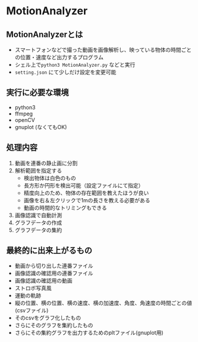# MotionAnalyzer


## MotionAnalyzerとは
+ スマートフォンなどで撮った動画を画像解析し、映っている物体の時間ごとの位置・速度など出力するプログラム
+ シェル上で```python3 MotionAnalyzer.py``` などと実行
+ ```setting.json``` にて少しだけ設定を変更可能


## 実行に必要な環境
+ python3
+ ffmpeg
+ openCV
+ gnuplot (なくてもOK)


## 処理内容
1. 動画を連番の静止画に分割
1. 解析範囲を指定する
    + 検出物体は白色のもの
    + 長方形か円形を検出可能（設定ファイルにて指定）
    + 精度向上のため、物体の存在範囲を教えたほうが良い
    + 画像を右＆左クリックで1mの長さを教える必要がある
    + 動画の時間的なトリミングもできる
1. 画像認識で自動計測
1. グラフデータの作成
1. グラフデータの集約


## 最終的に出来上がるもの
+ 動画から切り出した連番ファイル
+ 画像認識の確認用の連番ファイル
+ 画像認識の確認用の動画
+ ストロボ写真風
+ 運動の軌跡
+ 縦の位置、横の位置、横の速度、横の加速度、角度、角速度の時間ごとの値(csvファイル)
+ そのcsvをグラフ化したもの
+ さらにそのグラフを集約したもの
+ さらにその集約グラフを出力するためのpltファイル(gnuplot用)

